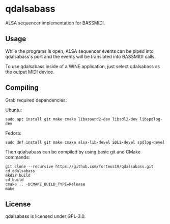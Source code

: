 # qdalsabass

ALSA sequencer implementation for BASSMIDI.

## Usage

While the programs is open, ALSA sequencer events can be piped into qdalsabass's port and the events will be translated into BASSMIDI calls.

To use qdalsabass inside of a WINE application, just select qdalsabass as the output MIDI device.

## Compiling

Grab required dependencies:

Ubuntu:
```
sudo apt install git make cmake libasound2-dev libsdl2-dev libspdlog-dev
```

Fedora:
```
sudo dnf install git make cmake alsa-lib-devel SDL2-devel spdlog-devel
```

Then qdalsabass can be compiled by using basic git and CMake commands:

```
git clone --recursive https://github.com/forteus19/qdalsabass.git
cd qdalsabass
mkdir build
cd build
cmake .. -DCMAKE_BUILD_TYPE=Release
make
```

## License

qdalsabass is licensed under GPL-3.0.